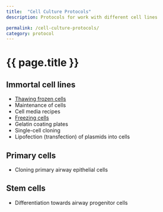 ```yaml
---
title:  "Cell Culture Protocols"
description: Protocols for work with different cell lines

permalink: /cell-culture-protocols/
category: protocol
---
```

# {{ page.title }}

## Immortal cell lines
- [Thawing frozen cells]
- Maintenance of cells
- Cell media recipes
- [Freezing cells]
- Gelatin coating plates
- Single-cell cloning
- Lipofection (transfection) of plasmids into cells

## Primary cells
- Cloning primary airway epithelial cells

## Stem cells
- Differentiation towards airway progenitor cells

[//]: # (References used above)
   [Thawing frozen cells]: <{{ site.url }}/PROTOCOL-thawing_immotalized_cells/>
   [Freezing cells]: <{{ site.url }}/PROTOCOL-freezing-immotalized-cells/>

